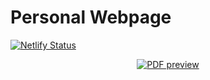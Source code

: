 # Personal Webpage
[![Netlify Status](https://api.netlify.com/api/v1/badges/7bb3ab50-b7c0-40fa-a11f-75eb8cbc01d0/deploy-status)](https://app.netlify.com/sites/dafolio2/deploys)

<div align="center">
  <a href="https://dapetri.com">
    <img src=".assets/dapetri.screenshot.png" alt="PDF preview">
  </a>
</div>